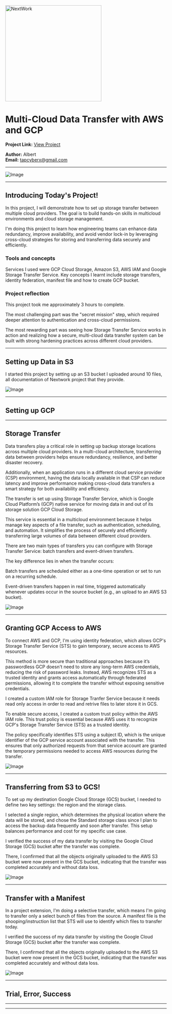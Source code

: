 <img src="https://cdn.prod.website-files.com/677c400686e724409a5a7409/6790ad949cf622dc8dcd9fe4_nextwork-logo-leather.svg" alt="NextWork" width="300" />

# Multi-Cloud Data Transfer with AWS and GCP

**Project Link:** [View Project](http://learn.nextwork.org/projects/aws-multicloud-storage)

**Author:** Albert  
**Email:** tapcyberx@gmail.com

---

![Image](http://learn.nextwork.org/delighted_indigo_timid_orc/uploads/aws-multicloud-storage_s5k4l5m6)

---

## Introducing Today's Project!

In this project, I will demonstrate how to set up storage transfer between multiple cloud providers. The goal is to build hands-on skills in multicloud environments and cloud storage management.

I'm doing this project to learn how engineering teams can enhance data redundancy, improve availability, and avoid vendor lock-in by leveraging cross-cloud strategies for storing and transferring data securely and efficiently.



### Tools and concepts

Services I used were GCP Cloud Storage, Amazon S3, AWS IAM  and Google Storage Transfer Service. Key concepts I learnt include storage transfers, identity federation, manifest file and how to create GCP bucket.

### Project reflection

This project took me approximately 3 hours to complete.

The most challenging part was the "secret mission" step, which required deeper attention to authentication and cross-cloud permissions.

The most rewarding part was seeing how Storage Transfer Service works in action and realizing how a secure, multi-cloud data transfer system can be built with strong hardening practices across different cloud providers.

---

## Setting up Data in S3

I started this project by setting up an S3 bucket I uploaded around 10 files, all documentation of Nextwork project that they provide.

![Image](http://learn.nextwork.org/delighted_indigo_timid_orc/uploads/aws-multicloud-storage_s1g7h8j9)

---

## Setting up GCP

---

## Storage Transfer

Data transfers play a critical role in setting up backup storage locations across multiple cloud providers. In a multi-cloud architecture, transferring data between providers helps ensure redundancy, resilience, and better disaster recovery.

Additionally, when an application runs in a different cloud service provider (CSP) environment, having the data locally available in that CSP can reduce latency and improve performance making cross-cloud data transfers a smart strategy for both availability and efficiency.

The transfer is set up using Storage Transfer Service, which is Google Cloud Platform’s (GCP) native service for moving data in and out of its storage solution GCP Cloud Storage.

This service is essential in a multicloud environment because it helps manage key aspects of a file transfer, such as authentication, scheduling, and automation. It simplifies the process of securely and efficiently transferring large volumes of data between different cloud providers.



There are two main types of transfers you can configure with Storage Transfer Service: batch transfers and event-driven transfers.

The key difference lies in when the transfer occurs:

Batch transfers are scheduled either as a one-time operation or set to run on a recurring schedule.

Event-driven transfers happen in real time, triggered automatically whenever updates occur in the source bucket (e.g., an upload to an AWS S3 bucket).

![Image](http://learn.nextwork.org/delighted_indigo_timid_orc/uploads/aws-multicloud-storage_s3k2l3m4)

---

## Granting GCP Access to AWS

To connect AWS and GCP, I'm using identity federation, which allows GCP's Storage Transfer Service (STS) to gain temporary, secure access to AWS resources.

This method is more secure than traditional approaches because it’s passwordless GCP doesn't need to store any long-term AWS credentials, reducing the risk of password leaks. Instead, AWS recognizes STS as a trusted identity and grants access automatically through federated permissions, allowing it to complete the transfer without exposing sensitive credentials.

I created a custom IAM role for Storage Tranfer Service because it needs read only access in order to read and retrive files to later store it in GCS. 

To enable secure access, I created a custom trust policy within the AWS IAM role. This trust policy is essential because AWS uses it to recognize GCP's Storage Transfer Service (STS) as a trusted identity.

The policy specifically identifies STS using a subject ID, which is the unique identifier of the GCP service account associated with the transfer. This ensures that only authorized requests from that service account are granted the temporary permissions needed to access AWS resources during the transfer.

![Image](http://learn.nextwork.org/delighted_indigo_timid_orc/uploads/aws-multicloud-storage_s4k3l4m5)

---

## Transferring from S3 to GCS!

To set up my destination Google Cloud Storage (GCS) bucket, I needed to define two key settings: the region and the storage class.

I selected a single region, which determines the physical location where the data will be stored, and chose the Standard storage class since I plan to access the backup data frequently and soon after transfer. This setup balances performance and cost for my specific use case.



I verified the success of my data transfer by visiting the Google Cloud Storage (GCS) bucket after the transfer was complete.

There, I confirmed that all the objects originally uploaded to the AWS S3 bucket were now present in the GCS bucket, indicating that the transfer was completed accurately and without data loss.

![Image](http://learn.nextwork.org/delighted_indigo_timid_orc/uploads/aws-multicloud-storage_s5k4l5m6)

---

## Transfer with a Manifest

In a project extension, I'm doing a selective transfer, which means I'm going to transfer only a select bunch of files from the source. A manifest file is the shooping/instruction list that STS will use to identify which files to transfer today. 

I verified the success of my data transfer by visiting the Google Cloud Storage (GCS) bucket after the transfer was complete.

There, I confirmed that all the objects originally uploaded to the AWS S3 bucket were now present in the GCS bucket, indicating that the transfer was completed accurately and without data loss.

![Image](http://learn.nextwork.org/delighted_indigo_timid_orc/uploads/aws-multicloud-storage_rththrthrth)

---

## Trial, Error, Success

---

---
